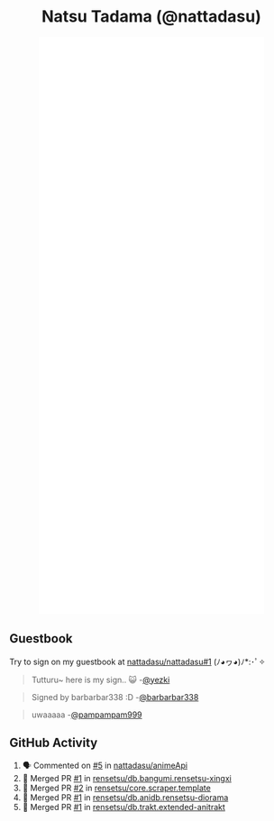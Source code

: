<div align="center">

# Natsu Tadama (@nattadasu)

![Github Metrics](github-metrics.svg)
</div>

## Guestbook

Try to sign on my guestbook at [nattadasu/nattadasu#1](https://github.com/nattadasu/nattadasu/issues/1) (ﾉ◕ヮ◕)ﾉ\*:･ﾟ✧

<!--START:guestbook-->
> Tutturu~  here is my sign.. :smiley_cat: 
-[@yezki](https://github.com/yezki)

> Signed by barbarbar338 :D
-[@barbarbar338](https://github.com/barbarbar338)

> uwaaaaa
-[@pampampam999](https://github.com/pampampam999)
<!--END:guestbook-->

## GitHub Activity
<!--START_SECTION:activity-->
1. 🗣 Commented on [#5](https://github.com/nattadasu/animeApi/issues/5#issuecomment-3220977505) in [nattadasu/animeApi](https://github.com/nattadasu/animeApi)
2. 🎉 Merged PR [#1](https://github.com/rensetsu/db.bangumi.rensetsu-xingxi/pull/1) in [rensetsu/db.bangumi.rensetsu-xingxi](https://github.com/rensetsu/db.bangumi.rensetsu-xingxi)
3. 🎉 Merged PR [#2](https://github.com/rensetsu/core.scraper.template/pull/2) in [rensetsu/core.scraper.template](https://github.com/rensetsu/core.scraper.template)
4. 🎉 Merged PR [#1](https://github.com/rensetsu/db.anidb.rensetsu-diorama/pull/1) in [rensetsu/db.anidb.rensetsu-diorama](https://github.com/rensetsu/db.anidb.rensetsu-diorama)
5. 🎉 Merged PR [#1](https://github.com/rensetsu/db.trakt.extended-anitrakt/pull/1) in [rensetsu/db.trakt.extended-anitrakt](https://github.com/rensetsu/db.trakt.extended-anitrakt)
<!--END_SECTION:activity-->

